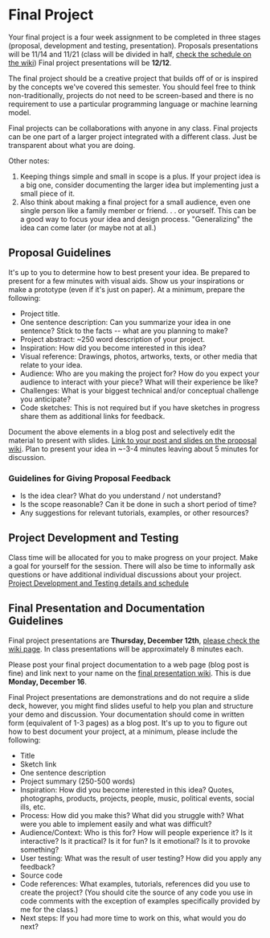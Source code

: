 # Final Project

Your final project is a four week assignment to be completed in three stages (proposal, development and testing, presentation). Proposals presentations will be 11/14 and 11/21 (class will be divided in half, [check the schedule on the wiki](https://github.com/ml5js/Intro-ML-Arts-IMA-F25/wiki/Final-Proposals)) Final project presentations will be **12/12**.

The final project should be a creative project that builds off of or is inspired by the concepts we've covered this semester. You should feel free to think non-traditionally, projects do not need to be screen-based and there is no requirement to use a particular programming language or machine learning model.

Final projects can be collaborations with anyone in any class. Final projects can be one part of a larger project integrated with a different class. Just be transparent about what you are doing.

Other notes:

1. Keeping things simple and small in scope is a plus. If your project idea is a big one, consider documenting the larger idea but implementing just a small piece of it.
2. Also think about making a final project for a small audience, even one single person like a family member or friend. . . or yourself. This can be a good way to focus your idea and design process. "Generalizing" the idea can come later (or maybe not at all.)

## Proposal Guidelines

It's up to you to determine how to best present your idea. Be prepared to present for a few minutes with visual aids. Show us your inspirations or make a prototype (even if it's just on paper). At a minimum, prepare the following:

- Project title.
- One sentence description: Can you summarize your idea in one sentence? Stick to the facts -- what are you planning to make?
- Project abstract: ~250 word description of your project.
- Inspiration: How did you become interested in this idea?
- Visual reference: Drawings, photos, artworks, texts, or other media that relate to your idea.
- Audience: Who are you making the project for? How do you expect your audience to interact with your piece? What will their experience be like?
- Challenges: What is your biggest technical and/or conceptual challenge you anticipate?
- Code sketches: This is not required but if you have sketches in progress share them as additional links for feedback.

Document the above elements in a blog post and selectively edit the material to present with slides. [Link to your post and slides on the proposal wiki](https://github.com/ml5js/Intro-ML-Arts-IMA-F25/wiki/Final-Proposals). Plan to present your idea in ~-3-4 minutes leaving about 5 minutes for discussion.

### Guidelines for Giving Proposal Feedback

- Is the idea clear? What do you understand / not understand?
- Is the scope reasonable? Can it be done in such a short period of time?
- Any suggestions for relevant tutorials, examples, or other resources?

## Project Development and Testing

Class time will be allocated for you to make progress on your project. Make a goal for yourself for the session. There will also be time to informally ask questions or have additional individual discussions about your project. [Project Development and Testing details and schedule](https://github.com/ml5js/Intro-ML-Arts-IMA-F25/wiki/Final-Workshop-and-Testing)

## Final Presentation and Documentation Guidelines

Final project presentations are **Thursday, December 12th**, [please check the wiki page](https://github.com/ml5js/Intro-ML-Arts-IMA-F25/wiki/Final-Presentations). In class presentations will be approximately 8 minutes each.

Please post your final project documentation to a web page (blog post is fine) and link next to your name on the [final presentation wiki](https://github.com/ml5js/Intro-ML-Arts-IMA-F25/wiki/Final-Presentations). This is due **Monday, December 16**.

Final Project presentations are demonstrations and do not require a slide deck, however, you might find slides useful to help you plan and structure your demo and discussion. Your documentation should come in written form (equivalent of 1-3 pages) as a blog post. It's up to you to figure out how to best document your project, at a minimum, please include the following:

- Title
- Sketch link
- One sentence description
- Project summary (250-500 words)
- Inspiration: How did you become interested in this idea? Quotes, photographs, products, projects, people, music, political events, social ills, etc.
- Process: How did you make this? What did you struggle with? What were you able to implement easily and what was difficult?
- Audience/Context: Who is this for? How will people experience it? Is it interactive? Is it practical? Is it for fun? Is it emotional? Is it to provoke something?
- User testing: What was the result of user testing? How did you apply any feedback?
- Source code
- Code references: What examples, tutorials, references did you use to create the project? (You should cite the source of any code you use in code comments with the exception of examples specifically provided by me for the class.)
- Next steps: If you had more time to work on this, what would you do next?
